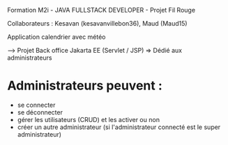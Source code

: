 Formation M2i - JAVA FULLSTACK DEVELOPER - Projet Fil Rouge 

Collaborateurs : Kesavan (kesavanvillebon36), Maud (Maud15)


Application calendrier avec météo

--> Projet Back office Jakarta EE (Servlet / JSP) => Dédié aux administrateurs


# Administrateurs peuvent :
- se connecter
- se déconnecter
- gérer les utilisateurs (CRUD) et les activer ou non
- créer un autre administrateur (si l'administrateur connecté est le super administrateur)
